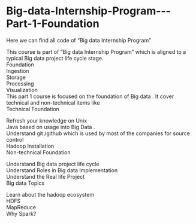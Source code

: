 # Big-data-Internship-Program---Part-1-Foundation
Here we can find all code of “Big data Internship Program”

This course is part of “Big data Internship Program”  which is aligned to a typical Big data project life cycle stage.
<br>
Foundation<br>
Ingestion<br>
Storage<br>
Processing<br>
Visualization<br>
This part 1 course is focused on the foundation of Big data . It cover technical and non-technical items like<br>
Technical Foundation<br>

Refresh your knowledge on Unix<br>
Java based on usage into Big Data .<br>
Understand  git /github which is used by most of the companies for source control<br>
Hadoop Installation<br>
Non-technical Foundation<br>

Understand Big data project life cycle<br>
Understand Roles in Big data Implementation<br>
Understand the Real life Project<br>
Big data Topics<br>

Learn about the hadoop ecosystem<br>
HDFS<br>
MapReduce<br>
Why Spark?<br>

